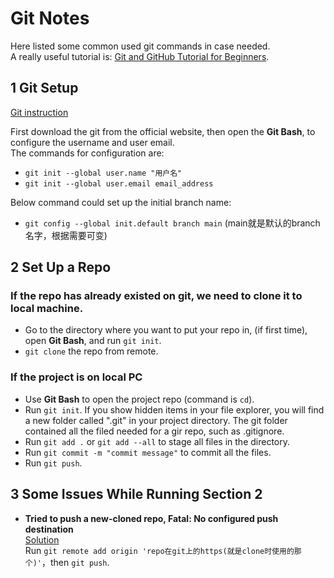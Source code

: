 # Git Notes

Here listed some common used git commands in case needed.  
A really useful tutorial is: 
[Git and GitHub Tutorial for Beginners](https://www.youtube.com/watch?v=tRZGeaHPoaw&t=1957s).

## 1 Git Setup

[Git instruction](https://docs.github.com/en/get-started/getting-started-with-git/set-up-git)  

First download the git from the official website, then open the <b>Git Bash</b>, to configure the username and
user email.  
The commands for configuration are:
* `git init --global user.name "用户名"`
* `git init --global user.email email_address`

Below command could set up the initial branch name:
* `git config --global init.default branch main`  (main就是默认的branch名字，根据需要可变)


## 2 Set Up a Repo

### If the repo has already existed on git, we need to clone it to local machine.  
* Go to the directory where you want to put your repo in, (if first time), open <b>Git Bash</b>, 
and run `git init`. 
* `git clone` the repo from remote.

### If the project is on local PC
* Use <b>Git Bash</b> to open the project repo (command is `cd`).
* Run `git init`. If you show hidden items in your file explorer, you will find a new folder called ".git"
in your project directory. The git folder contained all the filed needed for a gir repo, such as .gitignore.
* Run `git add .` or `git add --all` to stage all files in the directory.
* Run `git commit -m "commit message"` to commit all the files.
* Run `git push`.


## 3 Some Issues While Running Section 2

* <b>Tried to push a new-cloned repo, Fatal: No configured push destination</b>  
[Solution](https://blog.csdn.net/flyingLF/article/details/104267345)  
Run `git remote add origin 'repo在git上的https(就是clone时使用的那个)'`，then `git push`.
